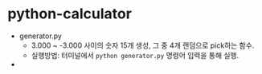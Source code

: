 # python-calculator

- generator.py
  - 3.000 ~ -3.000 사이의 숫자 15개 생성, 그 중 4개 랜덤으로 pick하는 함수.
  - 실행방법: 터미널에서 `python generator.py` 명령어 입력을 통해 실행. 
- 
